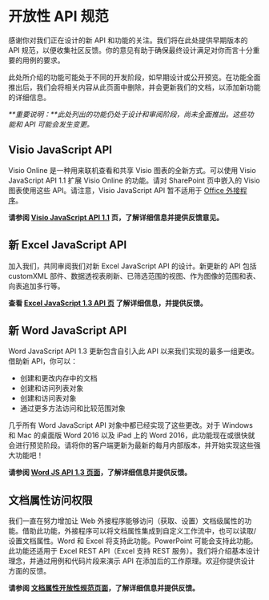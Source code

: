 # <a name="open-api-specifications"></a>开放性 API 规范

感谢你对我们正在设计的新 API 和功能的关注。我们将在此处提供早期版本的 API 规范，以便收集社区反馈。你的意见有助于确保最终设计满足对你而言十分重要的用例的要求。 

此处所介绍的功能可能处于不同的开发阶段，如早期设计或公开预览。在功能全面推出后，我们会将相关内容从此页面中删除，并会更新我们的文档，以添加新功能的详细信息。 

_**重要说明：**此处列出的功能仍处于设计和审阅阶段，尚未全面推出。这些功能和 API 可能会发生变更。_

## <a name="visio-javascript-apis"></a>Visio JavaScript API
Visio Online 是一种用来联机查看和共享 Visio 图表的全新方式。可以使用 Visio JavaScript API 1.1 扩展 Visio Online 的功能。请对 SharePoint 页中嵌入的 Visio 图表使用这些 API。请注意，Visio JavaScript API 暂不适用于 [Office 外接程序](https://dev.office.com/docs/add-ins/overview/office-add-ins)。

**请参阅 [Visio JavaScript API 1.1](https://github.com/OfficeDev/office-js-docs/tree/VisioJs_1.1_Openspec) 页，了解详细信息并提供反馈意见。**

## <a name="new-excel-javascript-apis"></a>新 Excel JavaScript API
加入我们，共同审阅我们对新 Excel JavaScript API 的设计。新更新的 API 包括 customXML 部件、数据透视表刷新、已筛选范围的视图、作为图像的范围和表、向表追加多行等。 

**查看 [Excel JavaScript 1.3 API 页](https://github.com/OfficeDev/office-js-docs/tree/ExcelJs_1.3_OpenSpec) 了解详细信息，并提供反馈。**

## <a name="new-word-javascript-apis"></a>新 Word JavaScript API
Word JavaScript API 1.3 更新包含自引入此 API 以来我们实现的最多一组更改。借助新 API，你可以： 

* 创建和更改内存中的文档
* 创建和访问列表对象
* 创建和访问表对象
* 通过更多方法访问和比较范围对象

几乎所有 Word JavaScript API 对象中都已经实现了这些更改。对于 Windows 和 Mac 的桌面版 Word 2016 以及 iPad 上的 Word 2016，此功能现在或很快就会进行预览阶段。请将你的客户端更新为最新的每月内部版本，并开始实现这些强大功能吧！

**请参阅 [Word JS API 1.3 页面](https://github.com/OfficeDev/office-js-docs/tree/WordJs_1.3_Openspec/word)，了解详细信息并提供反馈。**

## <a name="document-properties-access"></a>文档属性访问权限
我们一直在努力增加让 Web 外接程序能够访问（获取、设置）文档级属性的功能。借助此功能，外接程序可以将文档属性集成到自定义工作流中，也可以读取/设置文档属性。Word 和 Excel 将支持此功能。PowerPoint 可能会支持此功能。此功能还适用于 Excel REST API（Excel 支持 REST 服务）。我们将介绍基本设计理念，并通过用例和代码片段来演示 API 在添加后的工作原理。欢迎你提供设计方面的反馈。 

**请参阅 [文档属性开放性规范页面](https://github.com/OfficeDev/office-js-docs/tree/DocumentProperties_OpenSpec)，了解详细信息并提供反馈。**

